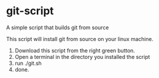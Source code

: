 # git-script
A simple script that builds git from source

This script will install git from source on your linux machine.

1) Download this script from the right green button.
2) Open a terminal in the directory you installed the script
3) run ./git.sh
4) done.
